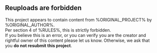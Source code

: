 ## Reuploads are forbidden

This project appears to contain content from %ORIGINAL_PROJECT% by %ORIGINAL_AUTHOR%.  
Per section 4 of %RULES%, this is strictly forbidden.  
If you believe this is an error, or you can verify you are the creator and rightful owner of this content please let us know. Otherwise, we ask that you **do not resubmit this project**.
